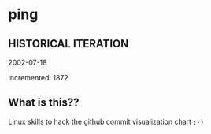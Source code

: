 # ping

## HISTORICAL ITERATION
2002-07-18

Incremented: 1872

## What is this?? 
Linux skills to hack the github commit visualization chart `;-)`
